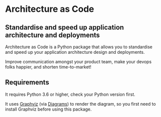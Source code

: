 # Architecture as Code

## Standardise and speed up application architecture and deployments

Architecture as Code is a Python package that allows you to standardise and speed up your application architecture design and deployments.

Improve communication amongst your product team, make your devops folks happier, and shorten time-to-market!

## Requirements

It requires Python 3.6 or higher, check your Python version first.

It uses [Graphviz](https://www.graphviz.org/) (via [Diagrams](https://diagrams.mingrammer.com/)) to render the diagram, so you first need to install Graphviz before using this package.